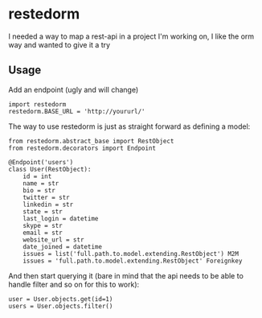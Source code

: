 # restedorm

I needed a way to map a rest-api in a project I'm working on, I like the orm way and wanted to give it a try

## Usage

Add an endpoint (ugly and will change)

    import restedorm
    restedorm.BASE_URL = 'http://yoururl/'

The way to use restedorm is just as straight forward as defining a model:

    from restedorm.abstract_base import RestObject
    from restedorm.decorators import Endpoint
    
    @Endpoint('users')
    class User(RestObject):
        id = int
        name = str
        bio = str
        twitter = str
        linkedin = str
        state = str
        last_login = datetime
        skype = str
        email = str
        website_url = str
        date_joined = datetime
        issues = list('full.path.to.model.extending.RestObject') M2M
        issues = 'full.path.to.model.extending.RestObject' Foreignkey

And then start querying it (bare in mind that the api needs to be able to handle filter and so on for this to work):

    user = User.objects.get(id=1)
    users = User.objects.filter()